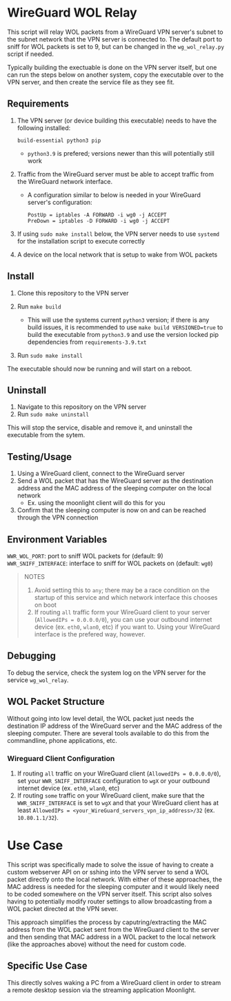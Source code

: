 # WireGuard WOL Relay

This script will relay WOL packets from a WireGuard VPN server's subnet to the subnet network that the VPN server is connected to. The default port to sniff for WOL packets is set to 9, but can be changed in the `wg_wol_relay.py` script if needed.

Typically building the exectuable is done on the VPN server itself, but one can run the steps below on another system, copy the executable over to the VPN server, and then create the service file as they see fit.

## Requirements

1. The VPN server (or device building this executable) needs to have the following installed:

    `build-essential python3 pip`

    * `python3.9` is prefered; versions newer than this will potentially still work
2. Traffic from the WireGuard server must be able to accept traffic from the WireGuard network interface. 
    * A configuration similar to below is needed in your WireGuard server's configuration:

        ```
        PostUp = iptables -A FORWARD -i wg0 -j ACCEPT
        PreDown = iptables -D FORWARD -i wg0 -j ACCEPT
        ```
3. If using `sudo make install` below, the VPN server needs to use `systemd` for the installation script to execute correctly
4. A device on the local network that is setup to wake from WOL packets

## Install

1. Clone this repository to the VPN server
2. Run `make build`

    * This will use the systems current `python3` version; if there is any build issues, it is recommended to use `make build VERSIONED=true` to build the executable from `python3.9` and use the version locked pip dependencies from `requirements-3.9.txt`

3. Run `sudo make install`

The executable should now be running and will start on a reboot.

## Uninstall

1. Navigate to this repository on the VPN server
2. Run `sudo make uninstall`

This will stop the service, disable and remove it, and uninstall the executable from the sytem.

## Testing/Usage

1. Using a WireGuard client, connect to the WireGuard server
2. Send a WOL packet that has the WireGuard server as the destination address and the MAC address of the sleeping computer on the local network
    * Ex. using the moonlight client will do this for you
3. Confirm that the sleeping computer is now on and can be reached through the VPN connection 

## Environment Variables

`WWR_WOL_PORT`: port to sniff WOL packets for (default: 9)
`WWR_SNIFF_INTERFACE`: interface to sniff for WOL packets on (default: `wg0`)

>NOTES
>1.  Avoid setting this to `any`; there may be a race condition on the startup of this service and which network interface this chooses on boot
>2. If routing `all` traffic form your WireGuard client to your server (`AllowedIPs = 0.0.0.0/0`), you can use your outbound internet device (ex. `eth0`, `wlan0`, etc) if you want to. Using your WireGuard interface is the prefered way, however.

## Debugging

To debug the service, check the system log on the VPN server for the service `wg_wol_relay`.

## WOL Packet Structure

Without going into low level detail, the WOL packet just needs the destination IP address of the WireGuard server and the MAC address of the sleeping computer. There are several tools available to do this from the commandline, phone applications, etc.

### Wireguard Client Configuration
1. If routing `all` traffic on your WireGuard client (`AllowedIPs = 0.0.0.0/0`), set your `WWR_SNIFF_INTERFACE` configuration to `wgX` or your outbound internet device (ex. `eth0`, `wlan0`, etc)
2. If routing `some` traffic on your WireGuard client, make sure that the `WWR_SNIFF_INTERFACE` is set to `wgX` and that your WireGuard client has at least `AllowedIPs = <your_WireGuard_servers_vpn_ip_address>/32` (ex. `10.80.1.1/32`).

# Use Case

This script was specifically made to solve the issue of having to create a custom webserver API on or sshing into the VPN server to send a WOL packet directly onto the local network. With either of these approaches, the MAC address is needed for the sleeping computer and it would likely need to be coded somewhere on the VPN server itself. This script also solves having to potentially modify router settings to allow broadcasting from a WOL packet directed at the VPN sever.

This approach simplifies the process by caputring/extracting the MAC address from the WOL packet sent from the WireGuard client to the server and then sending that MAC address in a WOL packet to the local network (like the approaches above) without the need for custom code.

## Specific Use Case

This directly solves waking a PC from a WireGuard client in order to stream a remote desktop session via the streaming application Moonlight.